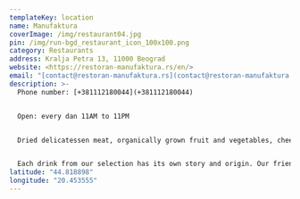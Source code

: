 ```yaml
---
templateKey: location
name: Manufaktura
coverImage: /img/restaurant04.jpg
pin: /img/run-bgd_restaurant_icon_100x100.png
category: Restaurants
address: Kralja Petra 13, 11000 Beograd
website: <https://restoran-manufaktura.rs/en/>
email: "[contact@restoran-manufaktura.rs](contact@restoran-manufaktura.rs)"
description: >-
  Phone number: [+381112180044](+381112180044)


  Open: every dan 11AM to 11PM


  Dried delicatessen meat, organically grown fruit and vegetables, cheese from various parts of Serbia, high quality meat of Mangalitsa, and many other different Balkan delicacies are presented to guests in the cold kitchen where they can try and buy them.


  Each drink from our selection has its own story and origin. Our friendships with small family-owned distilleries and wineries throughout Serbia have brought to us the tastes and flavours we are proud of.[](https://restoran-manufaktura.rs/en/#reservations)
latitude: "44.818898"
longitude: "20.453555"
---
```

